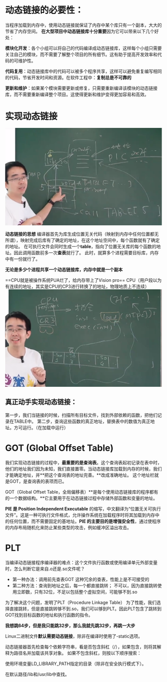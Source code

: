 # 动态链接的必要性：
当程序加载到内存中，使用动态链接就保证了内存中某个库只有一个副本，大大的节省了内存空间。
**在大型项目中动态链接库十分重要**因为它可以带来以下几个好处：

**模块化开发**：各个小组可以将自己的代码编译成动态链接库，这样每个小组只需要关注自己的模块，而不需要了解整个项目的所有细节。这有助于提高开发效率和代码的可维护性。

**代码复用**：动态链接库中的代码可以被多个程序共享，这样可以避免重复编写相同的代码，节省开发时间和资源。在软件工程中：**复制总是不可靠的**

**更新和维护**：如果某个模块需要更新或修复，只需要重新编译该模块的动态链接库，而不需要重新编译整个项目。这使得更新和维护变得更加容易和高效。

# 实现动态链接
![Alt text](image-48.png)

**动态链接的思想**
编译器首先为库生成位置无关代码（映射到内存中任何位置都无所谓），映射完成后库有了确定的地址，在这个地址空间中，每个函数就有了确定的地址。
在可执行文件会同时生成一个**table**，指向了位置无关库的每个函数的地址。因此调用函数前多一次**查表**就行了。
此时，就算多个进程需要目标库，内存中有一份就行了。

**无论是多少个进程共享一个动态链接库，内存中就是一个副本**


==CPU就是被操作系统PUA烂了，给内存带上了Vision pro==  CPU（用户段以为有连续的地址，其实是CPU的CP3进行转换了的地址，物理地质上不连续） 
![Alt text](image-49.png)

## 真正动手实现动态链接：
第一步，我们当链接的时候，扫描所有目标文件，找到外部依赖的函数，把他们记录在TABLE中。
第二步，查询这些函数的真正地址，替换表中的数值为真正地址。方可运行。（在加载中运行）

# GOT (Global Offset Table)
我们实现动态链接的过程中，**最重要的是查询表**。这个查询表起初记录在表中时，他们的地址我们因为未知，我们直接置零。当动态链接库加载到内存的时候，我们才能确定地址，并**把这个查询表的地址完善。**改成准确地址。  这个地址栏就是GOT，是查询表的表项而已。

GOT（Global Offset Table，全局偏移表）**是每个使用动态链接库的程序都有的一个数据结构。**它主要用于在动态链接过程中存储外部函数和变量的地址。

**PIE 是 Position Independent Executable** 的缩写，中文翻译为“位置无关可执行文件”。这是一种可执行文件格式，允许操作系统在加载程序时将其加载到内存中的任何位置，而不需要固定的基地址。**PIE 的主要目的是增强安全性**，通过使程序的内存布局随机化来防止某些类型的攻击，例如缓冲区溢出攻击。

# PLT

当编译动态链接程序编译器的难点：这个文件执行函数或使用编译单元外部变量时，怎么判断它是来自.o还是.so文件呢？
- 第一种办法：调用前先查表GOT  这种冗余的查表，性能上是不可接受的
- 第二种方法：查询到地址之后，每一个都直接跳转； 不可以，因为直接跳转使用立即数，只有32位，不足以包括整个虚拟空间，可能够不到.so
  
为了解决这个问题，发明了PLT（Procedure Linkage Table）
为了性能，我们选择直接跳转，但是直接跳转够不到.so，我们可以够到PLT。因此PLT包含了跳转到GOT找到目标函数的地址和执行函数的指令。

**我想跳64步，但是我只能跳32步，那么我就先跳32步，再跳一大步**

Linux二进制文件**默认需要动态链接**，除非在编译时使用了-static选项。

动态链接器首先检查每个依赖字符串，看是否包含斜杠（/），如果包含，则将其解释为路径名并加载该共享对象。
如果不包含斜杠，则按以下顺序搜索：

使用环境变量LD_LIBRARY_PATH指定的目录（除非在安全执行模式下）。


在默认路径/lib和/usr/lib中查找。